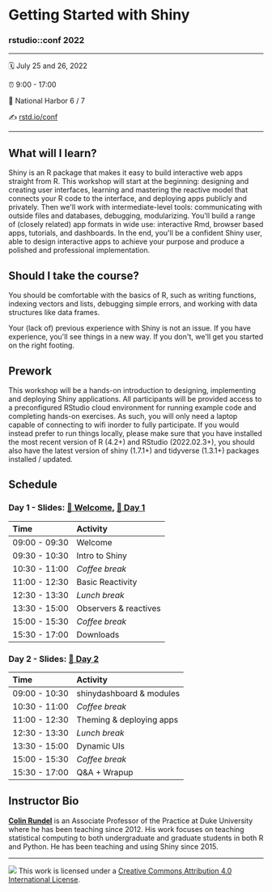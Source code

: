 Getting Started with Shiny
================

### rstudio::conf 2022

-----

🗓️ July 25 and 26, 2022  

⏰ 9:00 - 17:00  

🏨 National Harbor 6 / 7

✍️ [rstd.io/conf](http://rstd.io/conf)

-----

## What will I learn?

Shiny is an R package that makes it easy to build interactive web apps straight from R. This workshop will start at the beginning: designing and creating user interfaces, learning and mastering the reactive model that connects your R code to the interface, and deploying apps publicly and privately. Then we'll work with intermediate-level tools: communicating with outside files and databases, debugging, modularizing. You'll build a range of (closely related) app formats in wide use: interactive Rmd, browser based apps, tutorials, and dashboards. In the end, you'll be a confident Shiny user, able to design interactive apps to achieve your purpose and produce a polished and professional implementation.

## Should I take the course?

You should be comfortable with the basics of R, such as writing functions, indexing vectors and lists, debugging simple errors, and working with data structures like data frames.

Your (lack of) previous experience with Shiny is not an issue. If you have experience, you'll see things in a new way. If you don't, we'll get you started on the right footing.

## Prework

This workshop will be a hands-on introduction to designing, implementing and deploying Shiny applications. All participants will be provided access to a preconfigured RStudio cloud environment for running example code and completing hands-on exercises. As such, you will only need a laptop capable of connecting to wifi inorder to fully participate. If you would instead prefer to run things locally, please make sure that you have installed the most recent version of R (4.2+) and RStudio (2022.02.3+), you should also have the latest version of shiny (1.7.1+) and tidyverse (1.3.1+) packages installed / updated.

## Schedule

### Day 1 - Slides: [📓 Welcome](https://rstudio-conf-2022.github.io/get-started-shiny/slides/01-Welcome.html), [📓 Day 1](https://rstudio-conf-2022.github.io/get-started-shiny/slides/02-Day_1.html)

| Time          | Activity         |
| :------------ | :--------------- |
| 09:00 - 09:30 | Welcome          |
| 09:30 - 10:30 | Intro to Shiny   |
| 10:30 - 11:00 | *Coffee break*   |
| 11:00 - 12:30 | Basic Reactivity |
| 12:30 - 13:30 | *Lunch break*    |
| 13:30 - 15:00 | Observers & reactives |
| 15:00 - 15:30 | *Coffee break*   |
| 15:30 - 17:00 | Downloads        |

### Day 2 - Slides: [📓 Day 2](https://rstudio-conf-2022.github.io/get-started-shiny/slides/03-Day_2.html)

| Time          | Activity         |
| :------------ | :--------------- |
| 09:00 - 10:30 | shinydashboard & modules |
| 10:30 - 11:00 | *Coffee break*   |
| 11:00 - 12:30 | Theming & deploying apps |
| 12:30 - 13:30 | *Lunch break*    |
| 13:30 - 15:00 | Dynamic UIs      |
| 15:00 - 15:30 | *Coffee break*   |
| 15:30 - 17:00 | Q&A + Wrapup     |

## Instructor Bio

[**Colin Rundel**](https://rundel.github.io) is an Associate Professor of the Practice at Duke University where he has been teaching since 2012. His work focuses on teaching statistical computing to both undergraduate and graduate students in both R and Python. He has been teaching and using Shiny since 2015.

-----

![](https://i.creativecommons.org/l/by/4.0/88x31.png) This work is
licensed under a [Creative Commons Attribution 4.0 International
License](https://creativecommons.org/licenses/by/4.0/).

